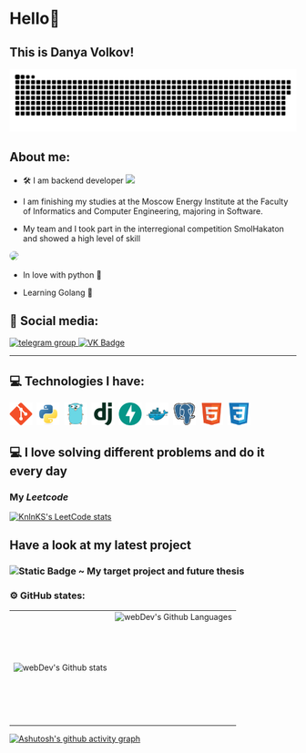 # Hello👋 
## This is Danya Volkov!
![](https://raw.githubusercontent.com/CompetitiveLin/Snake-in-Contribution-Grid/output/github-contribution-grid-snake.svg)


## About me:

* 🛠 I am backend developer <img src="https://media.giphy.com/media/WUlplcMpOCEmTGBtBW/giphy.gif" width="30px"> 

* I am finishing my studies at the Moscow Energy Institute at the Faculty of Informatics and Computer Engineering, majoring in Software.

* My team and I took part in the interregional competition SmolHakaton and showed a high level of skill

<img src="https://github.com/collinearen/source/blob/main/2121.jpg" width="240px" style="border-radius: 10px"> 

* In love with python 🐍

* Learning Golang 📖

## 🤝 Social media:

  <div id="badges">
    <a href="https://t.me/collinearen" target="_blank">
      <img src="https://cdn-icons-png.flaticon.com/512/2111/2111646.png" width="40" height="40" alt="telegram group" />
    </a>
    <a href="https://vk.com/icerra" target="_blank">
      <img src="https://cdn-icons-png.flaticon.com/512/145/145813.png" width="40" height="40" alt="VK Badge"/>
    </a>
  </div>

---

## 💻 Technologies I have:

<div>
  <img src="https://github.com/devicons/devicon/blob/master/icons/git/git-original.svg" title="git" alt="git" width="40" height="40"/>&nbsp
   <img src="https://github.com/devicons/devicon/blob/master/icons/python/python-original.svg" title="python" alt="python" width="40" height="40"/>&nbsp
   <img src="https://github.com/devicons/devicon/blob/master/icons/go/go-original.svg" title="Golang" alt="Golang" width="40" height="40"/>&nbsp
  <img src="https://github.com/devicons/devicon/blob/master/icons/django/django-plain.svg" title="django" alt="django" width="40" height="40"/>&nbsp
  <img src="https://github.com/devicons/devicon/blob/master/icons/fastapi/fastapi-original.svg" title="fastapi" alt="fastapi" width="40" height="40"/>&nbsp
  <img src="https://github.com/devicons/devicon/blob/master/icons/docker/docker-original.svg" title="docker" alt="docker" width="40" height="40"/>&nbsp
  <img src="https://github.com/devicons/devicon/blob/master/icons/postgresql/postgresql-original.svg" title="postgresql" alt="postgresql" width="40" height="40"/>&nbsp
  <img src="https://github.com/devicons/devicon/blob/master/icons/html5/html5-original.svg" title="html5" alt="html5" width="40" height="40"/>&nbsp
  <img src="https://github.com/devicons/devicon/blob/master/icons/css3/css3-original.svg" title="css" alt="css" width="40" height="40"/>&nbsp
</div>

## 💻 I love solving different problems and do it every day
### My ***Leetcode***
[![KnlnKS's LeetCode stats](https://leetcode-stats-six.vercel.app/?username=DanyaVolkov&theme=dark)](https://github.com/collinearen/leetcode-stats)

## Have a look at my latest project
### ![Static Badge](https://img.shields.io/badge/Share-this?logo=sharex&labelColor=white&color=blue&link=https%3A%2F%2Fgithub.com%2Fcollinearen%2Fshare-this-project) ~ My target project and future thesis


### ⚙️ GitHub states:
<table>
  <tr>
    <td>
      <img align="left" src="http://github-readme-streak-stats.herokuapp.com?user=collinearen&theme=dark&background=000000" alt="webDev's Github stats" />
    </td>
    <td>
      <img height="195px" align="right" alt="webDev's Github Languages" src="https://github-readme-stats-sigma-five.vercel.app/api/top-langs/?username=collinearen&layout=compact&theme=vision-friendly-dark" />
    </td>
  </tr>
</table>

[![Ashutosh's github activity graph](https://github-readme-activity-graph.vercel.app/graph?username=collinearen&theme=dracula)](https://github.com/ashutosh00710/github-readme-activity-graph)
